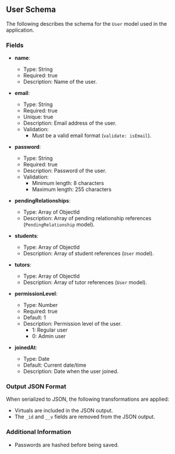 ## User Schema

The following describes the schema for the `User` model used in the application.

### Fields

- **name**:
  - Type: String
  - Required: true
  - Description: Name of the user.

- **email**:
  - Type: String
  - Required: true
  - Unique: true
  - Description: Email address of the user.
  - Validation:
    - Must be a valid email format (`validate: isEmail`).

- **password**:
  - Type: String
  - Required: true
  - Description: Password of the user.
  - Validation:
    - Minimum length: 8 characters
    - Maximum length: 255 characters

- **pendingRelationships**:
  - Type: Array of ObjectId
  - Description: Array of pending relationship references (`PendingRelationship` model).

- **students**:
  - Type: Array of ObjectId
  - Description: Array of student references (`User` model).

- **tutors**:
  - Type: Array of ObjectId
  - Description: Array of tutor references (`User` model).

- **permissionLevel**:
  - Type: Number
  - Required: true
  - Default: 1
  - Description: Permission level of the user.
    - 1: Regular user
    - 0: Admin user

- **joinedAt**:
  - Type: Date
  - Default: Current date/time
  - Description: Date when the user joined.

### Output JSON Format

When serialized to JSON, the following transformations are applied:

- Virtuals are included in the JSON output.
- The `_id` and `__v` fields are removed from the JSON output.

### Additional Information
- Passwords are hashed before being saved.

